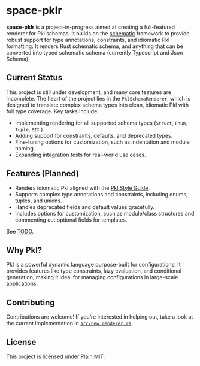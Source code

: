 # space-pklr

**space-pklr** is a project-in-progress aimed at creating a full-featured renderer for Pkl schemas. It builds on the [schematic](https://github.com/moonrepo/schematic) framework to provide robust support for type annotations, constraints, and idiomatic Pkl formatting.
It renders Rust schematic schema, and anything that can be converted into typed schematic schema (currently Typescript and Json Schema)

## Current Status

This project is still under development, and many core features are incomplete. The heart of the project lies in the `PklSchemaRenderer`, which is designed to translate complex schema types into clean, idiomatic Pkl with full type coverage. Key tasks include:

- Implementing rendering for all supported schema types (`Struct`, `Enum`, `Tuple`, etc.).
- Adding support for constraints, defaults, and deprecated types.
- Fine-tuning options for customization, such as indentation and module naming.
- Expanding integration tests for real-world use cases.

## Features (Planned)

- Renders idiomatic Pkl aligned with the [Pkl Style Guide](https://pkl-lang.org/main/current/style-guide/index.html).
- Supports complex type annotations and constraints, including enums, tuples, and unions.
- Handles deprecated fields and default values gracefully.
- Includes options for customization, such as module/class structures and commenting out optional fields for templates.

See [TODO](TODO.md). 

## Why Pkl?

Pkl is a powerful dynamic language purpose-built for configurations. It provides features like type constraints, lazy evaluation, and conditional generation, making it ideal for managing configurations in large-scale applications.

## Contributing

Contributions are welcome! If you’re interested in helping out, take a look at the current implementation in [`src/new_renderer.rs`](https://github.com/knitli/space-pklr/blob/main/src/new_renderer.rs).

## License

This project is licensed under [Plain MIT](LICENSE.md).